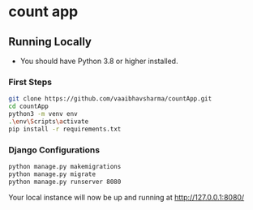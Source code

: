 # count app

## Running Locally

- You should have Python 3.8 or higher installed.

### First Steps

```sh
git clone https://github.com/vaaibhavsharma/countApp.git
cd countApp
python3 -m venv env
.\env\Scripts\activate
pip install -r requirements.txt
```


### Django Configurations

```sh
python manage.py makemigrations 
python manage.py migrate
python manage.py runserver 8080
```

Your local instance will now be up and running at http://127.0.0.1:8080/